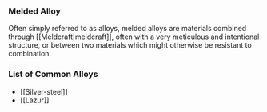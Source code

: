### Melded Alloy
Often simply referred to as alloys, melded alloys are materials combined through [[Meldcraft|meldcraft]], often with a very meticulous and intentional structure, or between two materials which might otherwise be resistant to combination. 

### List of Common Alloys
- [[Silver-steel]]
- [[Lazur]]